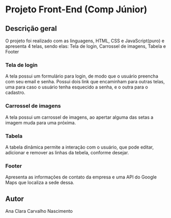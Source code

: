# Projeto Front-End (Comp Júnior)
## Descrição geral
O projeto foi realizado com as linguagens, HTML, CSS e JavaScript(puro) e apresenta 4 telas, sendo elas: Tela de login, Carrossel de imagens, Tabela e Footer

### Tela de login
A tela possui um formulário para login, de modo que o usuário preencha com seu email e senha. Possui dois link que encaminham para outras telas, uma para caso o usuário tenha esquecido a senha, e o outra para o cadastro.

### Carrossel de imagens
A tela possui um carrossel de imagens, ao apertar alguma das setas a imagem muda para uma próxima.

### Tabela 
A tabela dinâmica permite a interação com o usuário, que pode editar, adicionar e remover as linhas da tebela, conforme desejar.

### Footer
Apresenta as informações de contato da empresa e uma API do Google Maps que localiza a sede dessa.

## Autor
Ana Clara Carvalho Nascimento
